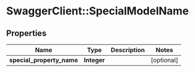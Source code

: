# SwaggerClient::SpecialModelName

## Properties
Name | Type | Description | Notes
------------ | ------------- | ------------- | -------------
**special_property_name** | **Integer** |  | [optional] 


